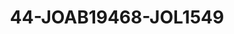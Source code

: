 ---
title: 44-JOAB19468-JOL1549
image: /v1543919832/viterbo/44-JOAB19468-JOL1549.jpg
brand: jolie
layout: vestito
---